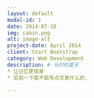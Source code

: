 ```yaml
---
layout: default
modal-id: 1
date: 2014-07-18
img: cabin.png
alt: image-alt
project-date: April 2014
client: Start Bootstrap
category: Web Development
description: # 马村的夏天
* 让记忆更简单
* 实验一下能不能写点文章什么的.

---
```

